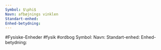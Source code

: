 ```yaml
---
Symbol: $\phi$
Navn: afbøjnings vinklen
Standart-enhed: 
Enhed-betydning:
---
```

#Fysiske-Enheder #fysik #ordbog 
Symbol: 
Navn: 
Standart-enhed: 
Enhed-betydning: